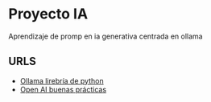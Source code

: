# Proyecto IA

Aprendizaje de promp en ia generativa centrada en ollama

## URLS
- [Ollama lirebría de python](https://github.com/ollama/ollama-python)
- [Open AI buenas prácticas](https://platform.openai.com/docs/guides/prompt-engineering)